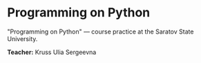 # Programming on Python
"Programming on Python" — course practice at the Saratov State University.

**Teacher:** Kruss Ulia Sergeevna
